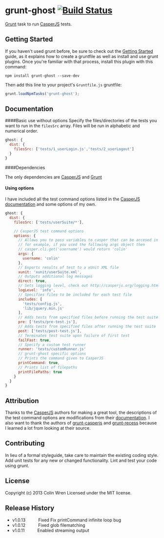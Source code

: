 # grunt-ghost [![Build Status](https://travis-ci.org/colinwren/grunt-ghost.png?branch=master)](https://travis-ci.org/colinwren/grunt-ghost)

[Grunt](http://gruntjs.com/) task to run [CasperJS](http://casperjs.org/) tests.

## Getting Started
If you haven't used grunt before, be sure to check out the [Getting Started](http://gruntjs.com/getting-started) guide, as it explains how to create a gruntfile as well as install and use grunt plugins. Once you're familiar with that process, install this plugin with this command:
```shell
npm install grunt-ghost --save-dev
```

Then add this line to your project's `Gruntfile.js` gruntfile:

```javascript
grunt.loadNpmTasks('grunt-ghost');
```

## Documentation
####Basic use without options
Specify the files/directories of the tests you want to run in the `filesSrc` array. Files will be run in alphabetic and numerical order.
```javascript
ghost: {
  dist: {
    filesSrc: ['tests/1_userLogin.js','tests/2_userLogout']
  }
}
```
####Dependencies

The only dependencies are [CasperJS](http://casperjs.org/) and
[Grunt](http://gruntjs.com/)

#### Using options
I have included all the test command options listed in the [CasperJS documentation]( http://casperjs.org/testing.html#casper-test-command) and some options of my own.
```javascript
ghost: {
  dist: {
    filesSrc: ['tests/userSuite/*'],

    // CasperJS test command options
    options: {
      // Allows you to pass variables to casper that can be accesed in files,
      // for example, if you used the following args object then
      // casper.cli.get('username') would return 'colin'
      args: {
        username: 'colin'
      },
      // Exports results of test to a xUnit XML file
      xunit: 'xunit/userSuite.xml',
      // Outputs additional log messages
      direct: true,
      // Sets logging level, check out http://casperjs.org/logging.html
      logLevel: 'info',
      // Specifies files to be included for each test file
      includes: [
        'tests/config.js',
        'lib/jquery.min.js'
      ],
      // Adds tests from specified files before running the test suite
      pre: ['tests/pre-test.js'],
      // Adds tests from specified files after running the test suite
      post: ['tests/post-test.js'],
      // Terminates test suite upon failure of first test
      failFast: true,
      // Specify a custom test runner
      runner: 'tests/customRunner.js'
      // grunt-ghost specific options
      // Prints the command given to CasperJS
      printCommand: true,
      // Prints list of filepaths
      printFilePaths: true
    }
  }
}
```
## Attribution

Thanks to the [CasperJS](http://casperjs.org) authors for making a great tool, the descriptions of the test command options are modifications from their [documentation]( http://casperjs.org/testing.html#casper-test-command). I also want to thank the authors of [grunt-casperjs](https://github.com/ronaldlokers/grunt-casperjs) and [grunt-recess](https://github.com/sindresorhus/grunt-recess) because I learned a lot from looking at their source.

## Contributing
In lieu of a formal styleguide, take care to maintain the existing coding style. Add unit tests for any new or changed functionality. Lint and test your code using grunt.

## License
Copyright (c) 2013 Colin Wren
Licensed under the MIT license.

## Release History

 * v1.0.13   Fixed Fix printCommand infinite loop bug
 * v1.0.12   Fixed glob filematching
 * v1.0.11   Enabled streaming output
